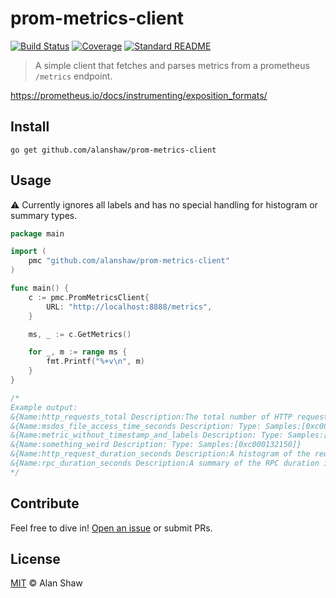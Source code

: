 # prom-metrics-client

[![Build Status](https://img.shields.io/travis/com/libp2p/hydra-booster/master?style=flat-square)](https://travis-ci.org/alanshaw/prom-metrics-client)
[![Coverage](https://img.shields.io/codecov/c/github/alanshaw/prom-metrics-client?style=flat-square)](https://codecov.io/gh/alanshaw/prom-metrics-client)
[![Standard README](https://img.shields.io/badge/readme%20style-standard-brightgreen.svg?style=flat-square)](https://github.com/RichardLitt/standard-readme)

> A simple client that fetches and parses metrics from a prometheus `/metrics` endpoint.

https://prometheus.io/docs/instrumenting/exposition_formats/

## Install

```console
go get github.com/alanshaw/prom-metrics-client
```

## Usage

⚠️ Currently ignores all labels and has no special handling for histogram or summary types.

```go
package main

import (
	pmc "github.com/alanshaw/prom-metrics-client"
)

func main() {
	c := pmc.PromMetricsClient{
		URL: "http://localhost:8888/metrics",
	}

	ms, _ := c.GetMetrics()

	for _, m := range ms {
		fmt.Printf("%+v\n", m)
	}
}

/*
Example output:
&{Name:http_requests_total Description:The total number of HTTP requests. Type:counter Samples:[0xc000132090 0xc0001320c0]}
&{Name:msdos_file_access_time_seconds Description: Type: Samples:[0xc0001320f0]}
&{Name:metric_without_timestamp_and_labels Description: Type: Samples:[0xc000132120]}
&{Name:something_weird Description: Type: Samples:[0xc000132150]}
&{Name:http_request_duration_seconds Description:A histogram of the request duration. Type:histogram Samples:[0xc000132180 0xc0001321b0 0xc0001321e0 0xc000132210 0xc000132240 0xc000132270 0xc0001322a0 0xc0001322d0]}
&{Name:rpc_duration_seconds Description:A summary of the RPC duration in seconds. Type:summary Samples:[0xc000132300 0xc000132330 0xc000132360 0xc000132390 0xc0001323c0 0xc0001323f0 0xc000132420]}
*/
```

## Contribute

Feel free to dive in! [Open an issue](https://github.com/alanshaw/prom-metrics-client/issues/new) or submit PRs.

## License

[MIT](LICENSE) © Alan Shaw
